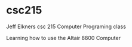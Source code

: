 # csc215
Jeff Elkners csc 215 Computer Programing class

Learning how to use the Altair 8800 Computer